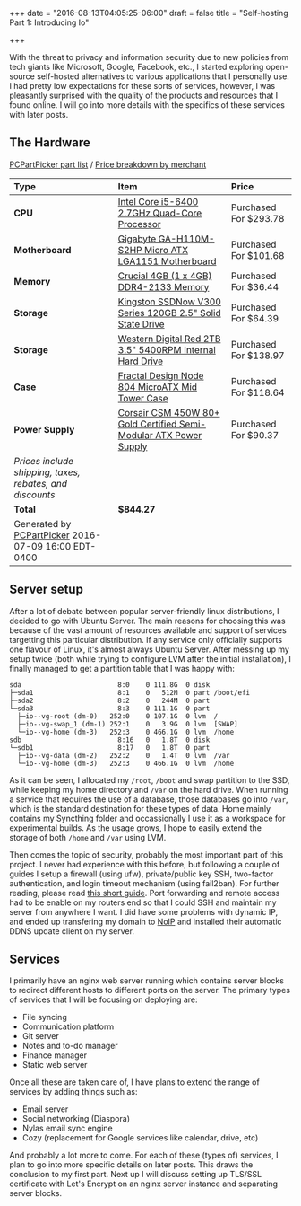 +++
date = "2016-08-13T04:05:25-06:00"
draft = false
title = "Self-hosting Part 1: Introducing Io"

+++

With the threat to privacy and information security due to new policies from tech giants like Microsoft, Google, Facebook, etc., I started exploring open-source self-hosted alternatives to various applications that I personally use. I had pretty low expectations for these sorts of services, however, I was pleasantly surprised with the quality of the products and resources that I found online. I will go into more details with the specifics of these services with later posts.

## The Hardware
[PCPartPicker part list](http://ca.pcpartpicker.com/list/ntTtcf) / [Price breakdown by merchant](http://ca.pcpartpicker.com/list/ntTtcf/by_merchant/)

Type|Item|Price
:----|:----|:----
**CPU** | [Intel Core i5-6400 2.7GHz Quad-Core Processor](http://ca.pcpartpicker.com/product/rK4NnQ/intel-cpu-bx80662i56400) | Purchased For $293.78 
**Motherboard** | [Gigabyte GA-H110M-S2HP Micro ATX LGA1151 Motherboard](http://ca.pcpartpicker.com/product/qCzZxr/gigabyte-motherboard-gah110ms2hp) | Purchased For $101.68 
**Memory** | [Crucial 4GB (1 x 4GB) DDR4-2133 Memory](http://ca.pcpartpicker.com/product/d72kcf/crucial-memory-ct4g4dfs8213) | Purchased For $36.44 
**Storage** | [Kingston SSDNow V300 Series 120GB 2.5" Solid State Drive](http://ca.pcpartpicker.com/product/rtzv6h/kingston-internal-hard-drive-sv300s37a120g) | Purchased For $64.39 
**Storage** | [Western Digital Red 2TB 3.5" 5400RPM Internal Hard Drive](http://ca.pcpartpicker.com/product/9wW9TW/western-digital-internal-hard-drive-wd20efrx) | Purchased For $138.97 
**Case** | [Fractal Design Node 804 MicroATX Mid Tower Case](http://ca.pcpartpicker.com/product/yTdqqs/fractal-design-case-fdcanode804blw) | Purchased For $118.64 
**Power Supply** | [Corsair CSM 450W 80+ Gold Certified Semi-Modular ATX Power Supply](http://ca.pcpartpicker.com/product/H9fp99/corsair-power-supply-cs450m) | Purchased For $90.37 
 | *Prices include shipping, taxes, rebates, and discounts* |
 | **Total** | **$844.27**
 | Generated by [PCPartPicker](http://pcpartpicker.com) 2016-07-09 16:00 EDT-0400 |

## Server setup
After a lot of debate between popular server-friendly linux distributions, I decided to go with Ubuntu Server. The main reasons for choosing this was because of the vast amount of resources available and support of services targetting this particular distribution. If any service only officially supports one flavour of Linux, it's almost always Ubuntu Server. After messing up my setup twice (both while trying to configure LVM after the initial installation), I finally managed to get a partition table that I was happy with:
```
sda                        8:0    0 111.8G  0 disk
├─sda1                     8:1    0   512M  0 part /boot/efi
├─sda2                     8:2    0   244M  0 part
└─sda3                     8:3    0 111.1G  0 part
  ├─io--vg-root (dm-0)   252:0    0 107.1G  0 lvm  /
  ├─io--vg-swap_1 (dm-1) 252:1    0   3.9G  0 lvm  [SWAP]
  └─io--vg-home (dm-3)   252:3    0 466.1G  0 lvm  /home
sdb                        8:16   0   1.8T  0 disk
└─sdb1                     8:17   0   1.8T  0 part
  ├─io--vg-data (dm-2)   252:2    0   1.4T  0 lvm  /var
  └─io--vg-home (dm-3)   252:3    0 466.1G  0 lvm  /home
```
As it can be seen, I allocated my `/root`, `/boot` and swap partition to the SSD, while keeping my home directory and `/var` on the hard drive. When running a service that requires the use of a database, those databases go into `/var`, which is the standard destination for these types of data. Home mainly contains my Syncthing folder and occassionally I use it as a workspace for experimental builds. As the usage grows, I hope to easily extend the storage of both `/home` and `/var` using LVM.

Then comes the topic of security, probably the most important part of this project. I never had experience with this before, but following a couple of guides I setup a firewall (using ufw), private/public key SSH, two-factor authentication, and login timeout mechanism (using fail2ban). For further reading, please read [this short guide](http://www.codelitt.com/blog/my-first-10-minutes-on-a-server-primer-for-securing-ubuntu/). Port forwarding and remote access had to be enable on my routers end so that I could SSH and maintain my server from anywhere I want. I did have some problems with dynamic IP, and ended up transfering my domain to [NoIP](no-ip.com) and installed their automatic DDNS update client on my server.

## Services
I primarily have an nginx web server running which contains server blocks to redirect different hosts to different ports on the server. The primary types of services that I will be focusing on deploying are:  
- File syncing
- Communication platform
- Git server
- Notes and to-do manager
- Finance manager
- Static web server

Once all these are taken care of, I have plans to extend the range of services by adding things such as:  
- Email server  
- Social networking (Diaspora)  
- Nylas email sync engine  
- Cozy (replacement for Google services like calendar, drive, etc)  

And probably a lot more to come. For each of these (types of) services, I plan to go into more specific details on later posts. This draws the conclusion to my first part. Next up I will discuss setting up TLS/SSL certificate with Let's Encrypt on an nginx server instance and separating server blocks.
